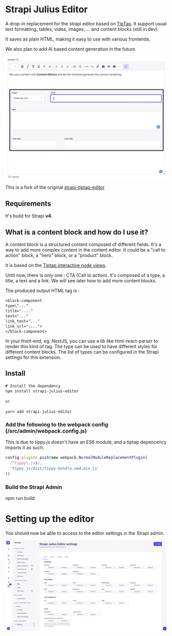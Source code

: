 
# Strapi Julius Editor
A drop-in replacement for the strapi editor based on [TipTap](https://tiptap.dev/).
It support usual text formatting, tables, videa, images, ... and content blocks (still in dev).

It saves as plain HTML, making it easy to use with various frontends.

We also plan to add AI based content generation in the future.

 ![Julius editor for Strapi](doc/screenshot.png)

This is a fork of the original [strapi-tiptap-editor](https://github.com/dasmikko/strapi-tiptap-editor)


## Requirements
It's build for Strapi **v4**. 

## What is a content block and how do I use it?
A content block is a structured content composed of different fields. It's a way to add more complex content in the content editor. It could be a "call to action" block, a "hero" block, or a "product" block.

It is based on the [Tiptap interactive node views](https://tiptap.dev/docs/editor/guide/node-views/react).

Until now, there is only one : CTA (Call to action). It's composed of a type, a title, a text and a link. We will see later how to add more content blocks.

The produced output HTML tag is : 
```code
<block-component 
type\"..." 
title="...." 
text="..."
link_text="..."
link_url="....">
</block-component>
```

In your front-end, eg. NextJS, you can use a lib like html-react-parser to render this kind of tag.
The type can be used to have different styles for different content blocks. The list of types can be configured in the Strapi settings for this extension.

## Install 

```
# Install the dependency
npm install strapi-julius-editor

or 

yarn add strapi-julius-editor
```

### Add the following to the webpack config (/src/admin/webpack.config.js)
This is due to tippy.js doesn't have an ES6 module, and a tiptap depencency imports it as such.

```javascript
config.plugins.push(new webpack.NormalModuleReplacementPlugin(
  /^tippy\.js$/,
  'tippy.js/dist/tippy-bundle.umd.min.js'
))
```

### Build the Strapi Admin
npm run build


# Setting up the editor
You should now be able to access to the editor settings in the Strapi admin. 

![Julius Editor Settings](doc/settings-text.png)



